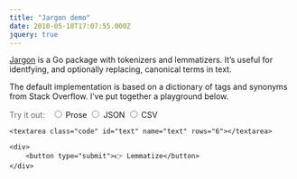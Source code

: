 ```yaml
---
title: "Jargon demo"
date: 2010-05-18T17:07:55.000Z
jquery: true
---
```


[Jargon](https://github.com/clipperhouse/jargon) is a Go package with tokenizers and lemmatizers. It’s useful for identfying, and optionally replacing, canonical terms in text.

The default implementation is based on a dictionary of tags and synonyms from Stack Overflow. I’ve put together a playground below.

<style type="text/css">
    #result, #examples {
        display:none;
        margin-top: 12px;
    }
    .hint {
        color: #666;
        padding-right: 8px;
    }
    span.lemma {
        background-color: #ffffcc;
        padding: 3px;
    }
    button {
        width: auto;
    }
</style>

<form action="//jargon-demo.appspot.com/jargon" method="POST" id="text-form">
    <span class="hint">
        Try it out:
    </span>
    <label for="prose">
        <input type="radio" id="prose" name="format" value="prose">
        Prose
    </label>
    <label for="json">
        <input type="radio" id="json" name="format" value="json">
        JSON
    </label>        
    <label for="csv">
        <input type="radio" id="csv" name="format" value="csv">
        CSV
    </label>

    <textarea class="code" id="text" name="text" rows="6"></textarea>

    <div>
        <button type="submit">👉 Lemmatize</button>
    </div>
</form>

<div id="result" class="pre code">
</div>

<div id="examples">
    <div id="prose">
We can lemmatize some plain prose, perhaps a job listing.

We are looking for experienced Rails developers, with experience in HTML 5 and T-SQL.

Experience with ObjC and React Native is a plus.
    </div>
    <div id="csv">
Name,Skills,Years
Jane Doe,"c sharp, ecma script",6
Foo Bar,"aspnet mvc R NodeJS", 7.5
    </div>
    <div id="json">
{
    "product": {
        "name": "Microsoft Access",
    },
    "product": {
        "name": "X Code",
    }
}
    </div>
</div>

<script src="https://code.jquery.com/jquery-3.3.1.min.js"></script>

<script type="text/javascript" defer>
    (function () {
        // Intercept the submit to use ajax
        $(document).on("submit", "#text-form", function (e) {
            var url = this.action;
            var data = $(this).serialize();
            $.ajax({
                type: "POST",
                url: url,             
                crossDomain: false,
                data: data,
                success: update
            });
            e.preventDefault();
        });

        function update(html) {
            $("#result").html(html);
            if (html) {
                $("#result").show();
            } else {
                $("#result").hide();
            }
        }

        $(document).on("change", "input[name='format']", function (e) {
            var id = this.id;
            var example = $("#examples").find('#' + id);
            var text = example.text().trim();
            $("form #text").val(text).focus();
            $("#result").html('').hide();
        });

        $("input#prose").click();
    })();
</script>
